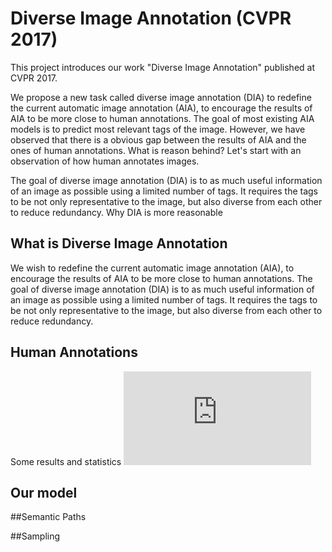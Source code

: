 # Diverse Image Annotation (CVPR 2017)
 
This project introduces our work "Diverse Image Annotation" published at CVPR 2017. 

We propose a new task called diverse image annotation (DIA) to redefine the current automatic image annotation (AIA), to encourage the results of AIA to be more close to human annotations. 
The goal of most existing AIA models is to predict most relevant tags of the image. 
However, we have observed that there is a obvious gap between the results of AIA and the ones of human annotations. 
What is reason behind? Let's start with an observation of how human annotates images. 

The goal of diverse image annotation (DIA) is to as much useful information of an
image as possible using a limited number of tags. 
It requires the tags to be not only representative to
the image, but also diverse from each other to reduce redundancy. 
Why DIA is more reasonable

What is Diverse Image Annotation
----
We wish to redefine the current automatic image annotation (AIA), to encourage the results of AIA to be more 
close to human annotations. 
The goal of diverse image annotation (DIA) is to as much useful information of an
image as possible using a limited number of tags. 
It requires the tags to be not only representative to
the image, but also diverse from each other to reduce redundancy.


Human Annotations
----

Some results and statistics
![fig](https://github.com/wubaoyuan/DIA/tree/master/figures/tag_statistics_500_images_3_persons.pdf)

Our model
----

##Semantic Paths


##Sampling





